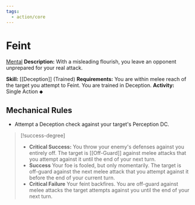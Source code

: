 ```yaml
---
tags:
  - action/core
---
```

# Feint [](#Actions "Single Action")

[Mental](Mental.md "General Trait")
**Description:** With a misleading flourish, you leave an opponent unprepared for your real attack.

**Skill:** [[Deception]] (Trained)
**Requirements:** You are within melee reach of the target you attempt to Feint.  You are trained in Deception.
**Activity:** Single Action ⬥

## Mechanical Rules

- Attempt a Deception check against your target's Perception DC.  

> [!success-degree]
>- **Critical Success:** You throw your enemy's defenses against you entirely off. The target is [[Off-Guard]] against melee attacks that you attempt against it until the end of your next turn.  
>- **Success** Your foe is fooled, but only momentarily. The target is off-guard against the next melee attack that you attempt against it before the end of your current turn.  
>- **Critical Failure** Your feint backfires. You are off-guard against melee attacks the target attempts against you until the end of your next turn.